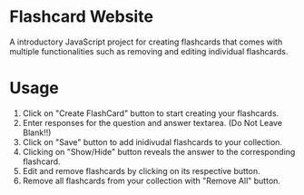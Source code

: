# Flashcard Website

A introductory JavaScript project for creating flashcards that comes with multiple functionalities such as removing and editing individual flashcards.

# Usage

1. Click on "Create FlashCard" button to start creating your flashcards.
2. Enter responses for the question and answer textarea. (Do Not Leave Blank!!)
3. Click on "Save" button to add inidivudal flashcards to your collection.
4. Clicking on "Show/Hide" button reveals the answer to the corresponding flashcard.
5. Edit and remove flashcards by clicking on its respective button.
6. Remove all flashcards from your collection with "Remove All" button. 